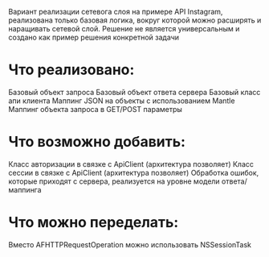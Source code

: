 Вариант реализации сетевога слоя на примере API Instagram, реализована только базовая логика, вокруг которой можно расширять и наращивать сетевой слой. Решение не является универсальным и создано как пример решения конкретной задачи

# Что реализовано:
Базовый объект запроса
Базовый объект ответа сервера
Базовый класс апи клиента
Маппинг JSON на объекты с использованием Mantle
Маппинг объекта запроса в GET/POST параметры

# Что возможно добавить:
Класс авторизации в связке с ApiClient (архитектура позволяет)
Класс сессии в связке с ApiClient (архитектура позволяет)
Обработка ошибок, которые приходят с сервера, реализуется на уровне модели ответа/маппинга

# Что можно переделать:
Вместо AFHTTPRequestOperation можно использовать NSSessionTask